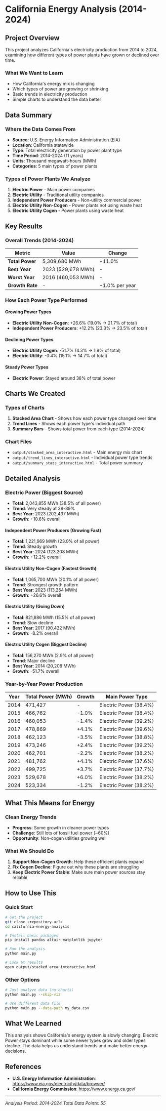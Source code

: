 # California Energy Analysis (2014-2024)

## Project Overview

This project analyzes California's electricity production from 2014 to 2024, examining how different types of power plants have grown or declined over time.

### What We Want to Learn
- How California's energy mix is changing
- Which types of power are growing or shrinking
- Basic trends in electricity production
- Simple charts to understand the data better

## Data Summary

### Where the Data Comes From
- **Source**: U.S. Energy Information Administration (EIA)
- **Location**: California statewide
- **Type**: Total electricity generation by power plant type
- **Time Period**: 2014-2024 (11 years)
- **Units**: Thousand megawatt-hours (MWh)
- **Categories**: 5 main types of power plants

### Types of Power Plants We Analyze
1. **Electric Power** - Main power companies
2. **Electric Utility** - Traditional utility companies
3. **Independent Power Producers** - Non-utility commercial power
4. **Electric Utility Non-Cogen** - Power plants not using waste heat
5. **Electric Utility Cogen** - Power plants using waste heat

## Key Results

### Overall Trends (2014-2024)

| Metric | Value | Change |
|--------|-------|--------|
| **Total Power** | 5,309,680 MWh | +11.0% |
| **Best Year** | 2023 (529,678 MWh) | - |
| **Worst Year** | 2016 (460,053 MWh) | - |
| **Growth Rate** | - | +1.0% per year |

### How Each Power Type Performed

#### Growing Power Types
- **Electric Utility Non-Cogen**: +26.6% (19.0% → 21.7% of total)
- **Independent Power Producers**: +12.2% (23.3% → 23.5% of total)

#### Declining Power Types
- **Electric Utility Cogen**: -51.7% (4.3% → 1.9% of total)
- **Electric Utility**: -0.4% (15.1% → 14.7% of total)

#### Steady Power Types
- **Electric Power**: Stayed around 38% of total power

## Charts We Created

### Types of Charts
1. **Stacked Area Chart** - Shows how each power type changed over time
2. **Trend Lines** - Shows each power type's individual path
3. **Summary Bars** - Shows total power from each type (2014-2024)

### Chart Files
- `output/stacked_area_interactive.html` - Main energy mix chart
- `output/trend_lines_interactive.html` - Individual power type trends
- `output/summary_stats_interactive.html` - Total power summary

## Detailed Analysis

### Electric Power (Biggest Source)
- **Total**: 2,043,855 MWh (38.5% of all power)
- **Trend**: Very steady at 38-39%
- **Best Year**: 2023 (202,437 MWh)
- **Growth**: +10.6% overall

#### Independent Power Producers (Growing Fast)
- **Total**: 1,221,969 MWh (23.0% of all power)
- **Trend**: Steady growth
- **Best Year**: 2024 (123,208 MWh)
- **Growth**: +12.2% overall

#### Electric Utility Non-Cogen (Fastest Growth)
- **Total**: 1,065,700 MWh (20.1% of all power)
- **Trend**: Strongest growth pattern
- **Best Year**: 2023 (113,254 MWh)
- **Growth**: +26.6% overall

#### Electric Utility (Going Down)
- **Total**: 821,886 MWh (15.5% of all power)
- **Trend**: Slow decline
- **Best Year**: 2017 (90,422 MWh)
- **Growth**: -8.2% overall

#### Electric Utility Cogen (Biggest Decline)
- **Total**: 156,270 MWh (2.9% of all power)
- **Trend**: Major decline
- **Best Year**: 2014 (20,208 MWh)
- **Growth**: -51.7% overall

### Year-by-Year Power Production

| Year | Total Power (MWh) | Growth | Main Power Type |
|------|-------------------|--------|-----------------|
| 2014 | 471,427 | - | Electric Power (38.4%) |
| 2015 | 466,762 | -1.0% | Electric Power (38.4%) |
| 2016 | 460,053 | -1.4% | Electric Power (39.2%) |
| 2017 | 478,869 | +4.1% | Electric Power (39.6%) |
| 2018 | 462,123 | -3.5% | Electric Power (38.8%) |
| 2019 | 473,246 | +2.4% | Electric Power (39.2%) |
| 2020 | 462,701 | -2.2% | Electric Power (38.2%) |
| 2021 | 481,762 | +4.1% | Electric Power (37.6%) |
| 2022 | 499,725 | +3.7% | Electric Power (37.7%) |
| 2023 | 529,678 | +6.0% | Electric Power (38.2%) |
| 2024 | 523,334 | -1.2% | Electric Power (38.2%) |

## What This Means for Energy

### Clean Energy Trends
- **Progress**: Some growth in cleaner power types
- **Challenge**: Still lots of fossil fuel power (~60%)
- **Opportunity**: Non-cogen utilities growing well

### What We Should Do
1. **Support Non-Cogen Growth**: Help these efficient plants expand
2. **Fix Cogen Decline**: Figure out why these plants are struggling
3. **Keep Electric Power Stable**: Make sure main power sources stay reliable

## How to Use This

### Quick Start
```bash
# Get the project
git clone <repository-url>
cd california-energy-analysis

# Install basic packages
pip install pandas altair matplotlib jupyter

# Run the analysis
python main.py

# Look at results
open output/stacked_area_interactive.html
```

### Other Options
```bash
# Just analyze data (no charts)
python main.py --skip-viz

# Use different data file
python main.py --data-path my_data.csv
```

## What We Learned

This analysis shows California's energy system is slowly changing. Electric Power stays dominant while some newer types grow and older types decline. The data helps us understand trends and make better energy decisions.

## References

- **U.S. Energy Information Administration**: https://www.eia.gov/electricity/data/browser/
- **California Energy Commission**: https://www.energy.ca.gov/

---
*Analysis Period: 2014-2024*
*Total Data Points: 55*
